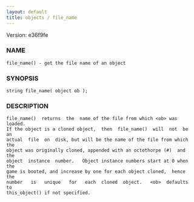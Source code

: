```yaml
---
layout: default
title: objects / file_name
---
```


Version: e36f9fe




### NAME
    file_name() - get the file name of an object


### SYNOPSIS
    string file_name( object ob );


### DESCRIPTION
    file_name()  returns  the  name of the file from which <ob> was loaded.
    If the object is a cloned object,  then  file_name()  will  not  be  an
    actual  file  on  disk, but will be the name of the file from which the
    object was originally cloned, appended with an octothorpe (#)  and  the
    object  instance  number.   Object instance numbers start at 0 when the
    game is booted, and increase by one for each object cloned,  hence  the
    number   is   unique   for   each  cloned  object.   <ob>  defaults  to
    this_object() if not specified.



